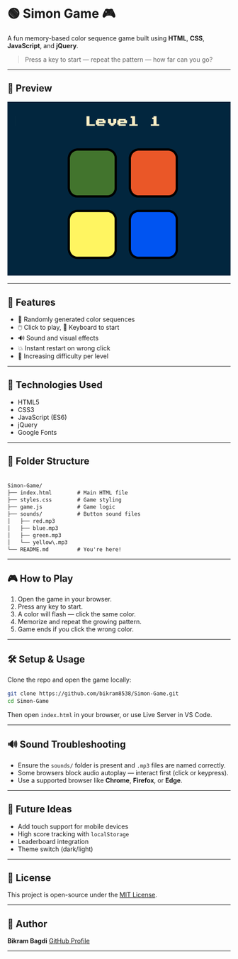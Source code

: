# 🟢 Simon Game 🎮

A fun memory-based color sequence game built using **HTML**, **CSS**, **JavaScript**, and **jQuery**.

> Press a key to start — repeat the pattern — how far can you go?

---

## 📸 Preview

![Simon Game Preview](simonGame.png)

---

## 🚀 Features

- 🔀 Randomly generated color sequences  
- 🖱️ Click to play, 🎹 Keyboard to start  
- 🔊 Sound and visual effects  
- 💥 Instant restart on wrong click  
- 🧠 Increasing difficulty per level  

---

## 🧰 Technologies Used

- HTML5  
- CSS3  
- JavaScript (ES6)  
- jQuery  
- Google Fonts  

---

## 📂 Folder Structure

```

Simon-Game/
├── index.html        # Main HTML file
├── styles.css        # Game styling
├── game.js           # Game logic
├── sounds/           # Button sound files
│   ├── red.mp3
│   ├── blue.mp3
│   ├── green.mp3
│   └── yellow\.mp3
└── README.md         # You're here!

````

---

## 🎮 How to Play

1. Open the game in your browser.  
2. Press any key to start.  
3. A color will flash — click the same color.  
4. Memorize and repeat the growing pattern.  
5. Game ends if you click the wrong color.  

---

## 🛠️ Setup & Usage

Clone the repo and open the game locally:

```bash
git clone https://github.com/bikram8538/Simon-Game.git
cd Simon-Game
````

Then open `index.html` in your browser, or use Live Server in VS Code.

---

## 🔊 Sound Troubleshooting

* Ensure the `sounds/` folder is present and `.mp3` files are named correctly.
* Some browsers block audio autoplay — interact first (click or keypress).
* Use a supported browser like **Chrome**, **Firefox**, or **Edge**.

---

## 🧱 Future Ideas

* Add touch support for mobile devices
* High score tracking with `localStorage`
* Leaderboard integration
* Theme switch (dark/light)

---

## 📜 License

This project is open-source under the [MIT License](LICENSE).

---

## 👤 Author

**Bikram Bagdi**
[GitHub Profile](https://github.com/bikram8538)

---
